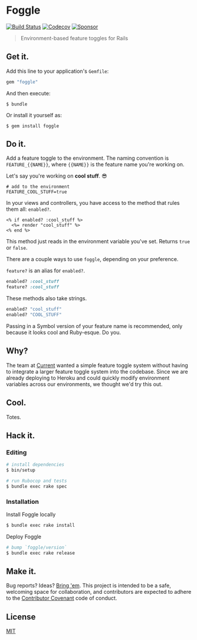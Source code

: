# Foggle

[![Build Status](https://travis-ci.org/macklinu/foggle.svg?branch=master)](https://travis-ci.org/macklinu/foggle)
[![Codecov](https://img.shields.io/codecov/c/github/macklinu/foggle.svg)](https://codecov.io/github/macklinu/foggle?branch=master)
[![Sponsor](https://img.shields.io/badge/Sponsor-Detroit%20Labs-000000.svg)](http://www.detroitlabs.com)

> Environment-based feature toggles for Rails

## Get it.

Add this line to your application's `Gemfile`:

```ruby
gem "foggle"
```

And then execute:

    $ bundle

Or install it yourself as:

    $ gem install foggle

## Do it.

Add a feature toggle to the environment. The naming convention is `FEATURE_{{NAME}}`, where `{{NAME}}` is the feature name you're working on.

Let's say you're working on __cool stuff__. :sunglasses:

```
# add to the environment
FEATURE_COOL_STUFF=true
```

In your views and controllers, you have access to the method that rules them all: `enabled?`.

```erb
<% if enabled? :cool_stuff %>
  <%= render "cool_stuff" %>
<% end %>
```

This method just reads in the environment variable you've set. Returns `true` or `false`.

There are a couple ways to use `foggle`, depending on your preference.

`feature?` is an alias for `enabled?`.

```ruby
enabled? :cool_stuff
feature? :cool_stuff
```

These methods also take strings.

```ruby
enabled? "cool_stuff"
enabled? "COOL_STUFF"
```

Passing in a Symbol version of your feature name is recommended, only because it looks cool and Ruby-esque. Do you.

## Why?

The team at [Current](https://www.hirecurrent.com) wanted a simple feature toggle system without having to integrate a larger feature toggle system into the codebase. Since we are already deploying to Heroku and could quickly modify environment variables across our environments, we thought we'd try this out.

## Cool.

Totes.

## Hack it.

### Editing

```sh
# install dependencies
$ bin/setup

# run Rubocop and tests
$ bundle exec rake spec
```

### Installation

Install Foggle locally

```sh
$ bundle exec rake install
```

Deploy Foggle

```sh
# bump `foggle/version`
$ bundle exec rake release
```

## Make it.

Bug reports? Ideas? [Bring 'em](https://github.com/macklinu/foggle/issues). This project is intended to be a safe, welcoming space for collaboration, and contributors are expected to adhere to the [Contributor Covenant](http://contributor-covenant.org) code of conduct.

## License

[MIT](http://opensource.org/licenses/MIT)
